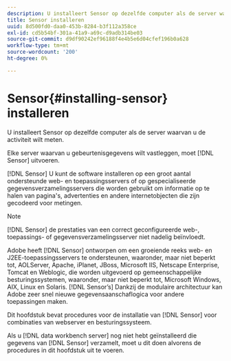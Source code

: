 ```yaml
---
description: U installeert Sensor op dezelfde computer als de server waarvan u de activiteit wilt meten.
title: Sensor installeren
uuid: 8d500fd0-daa0-453b-8284-b3f112a358ce
exl-id: cd5b54bf-301a-41a9-a69c-d9adb314be03
source-git-commit: d9df90242ef96188f4e4b5e6d04cfef196b0a628
workflow-type: tm+mt
source-wordcount: '200'
ht-degree: 0%

---
```


# Sensor{#installing-sensor} installeren

U installeert Sensor op dezelfde computer als de server waarvan u de activiteit wilt meten.

Elke server waarvan u gebeurtenisgegevens wilt vastleggen, moet [!DNL Sensor] uitvoeren.

[!DNL Sensor] U kunt de software installeren op een groot aantal ondersteunde web- en toepassingsservers of op gespecialiseerde gegevensverzamelingsservers die worden gebruikt om informatie op te halen van pagina&#39;s, advertenties en andere internetobjecten die zijn gecodeerd voor metingen.

>[!NOTE]
>
>[!DNL Sensor] de prestaties van een correct geconfigureerde web-, toepassings- of gegevensverzamelingsserver niet nadelig beïnvloedt.

Adobe heeft [!DNL Sensor] ontworpen om een groeiende reeks web- en J2EE-toepassingsservers te ondersteunen, waaronder, maar niet beperkt tot, AOLServer, Apache, iPlanet, JBoss, Microsoft IIS, Netscape Enterprise, Tomcat en Weblogic, die worden uitgevoerd op gemeenschappelijke besturingssystemen, waaronder, maar niet beperkt tot, Microsoft Windows, AIX, Linux en Solaris. [!DNL Sensor’s] Dankzij de modulaire architectuur kan Adobe zeer snel nieuwe gegevensaanschaflogica voor andere toepassingen maken.

Dit hoofdstuk bevat procedures voor de installatie van [!DNL Sensor] voor combinaties van webserver en besturingssysteem.

Als u [!DNL data workbench server] nog niet hebt geïnstalleerd die gegevens van [!DNL Sensor] verzamelt, moet u dit doen alvorens de procedures in dit hoofdstuk uit te voeren.
